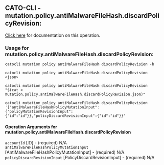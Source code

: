 
## CATO-CLI - mutation.policy.antiMalwareFileHash.discardPolicyRevision:
[Click here](https://api.catonetworks.com/documentation/#mutation-mutation.policy.antiMalwareFileHash.discardPolicyRevision) for documentation on this operation.

### Usage for mutation.policy.antiMalwareFileHash.discardPolicyRevision:

`catocli mutation policy antiMalwareFileHash discardPolicyRevision -h`

`catocli mutation policy antiMalwareFileHash discardPolicyRevision <json>`

`catocli mutation policy antiMalwareFileHash discardPolicyRevision "$(cat < mutation.policy.antiMalwareFileHash.discardPolicyRevision.json)"`

`catocli mutation policy antiMalwareFileHash discardPolicyRevision '{"antiMalwareFileHashPolicyMutationInput":{"policyMutationRevisionInput":{"id":"id"}},"policyDiscardRevisionInput":{"id":"id"}}'`


#### Operation Arguments for mutation.policy.antiMalwareFileHash.discardPolicyRevision ####

`accountId` [ID] - (required) N/A    
`antiMalwareFileHashPolicyMutationInput` [AntiMalwareFileHashPolicyMutationInput] - (required) N/A    
`policyDiscardRevisionInput` [PolicyDiscardRevisionInput] - (required) N/A    
